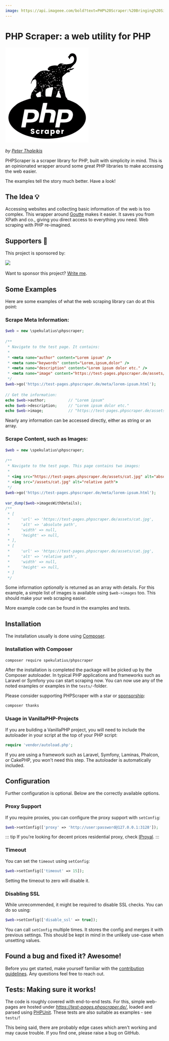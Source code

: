 ```yaml
---
image: https://api.imageee.com/bold?text=PHP%20Scraper:%20Bringing%20Simplicity%20back%20to%20Scraping%20and%20Crawling&bg_image=https://images.unsplash.com/photo-1542762933-ab3502717ce7
---
```


PHP Scraper: a web utility for PHP
==================================

![PHP Scraper: a web utility for PHP](logo-light.png)

*by [Peter Thaleikis](https://peterthaleikis.com)*

PHPScraper is a scraper library for PHP, built with simplicity in mind. This is an opinionated wrapper around some great PHP libraries to make accessing the web easier.

The examples tell the story much better. Have a look!


The Idea 💡️
----------

Accessing websites and collecting basic information of the web is too complex. This wrapper around [Goutte](https://github.com/FriendsOfPHP/Goutte) makes it easier. It saves you from XPath and co., giving you direct access to everything you need. Web scraping with PHP re-imagined.


Supporters 💪️
-------------

This project is sponsored by:

<a href="https://bringyourownideas.com" target="_blank" rel="noopener noreferrer"><img src="https://bringyourownideas.com/images/byoi-logo.jpg" height="100px"></a>

Want to sponsor this project? [Write me](https://peterthaleikis.com/contact).


Some Examples
-------------

Here are some examples of what the web scraping library can do at this point:

### Scrape Meta Information:

```php
$web = new \spekulatius\phpscraper;

/**
 * Navigate to the test page. It contains:
 *
 * <meta name="author" content="Lorem ipsum" />
 * <meta name="keywords" content="Lorem,ipsum,dolor" />
 * <meta name="description" content="Lorem ipsum dolor etc." />
 * <meta name="image" content="https://test-pages.phpscraper.de/assets/cat.jpg" />
 */
$web->go('https://test-pages.phpscraper.de/meta/lorem-ipsum.html');

// Get the information:
echo $web->author;          // "Lorem ipsum"
echo $web->description;     // "Lorem ipsum dolor etc."
echo $web->image;           // "https://test-pages.phpscraper.de/assets/cat.jpg"
```

Nearly any information can be accessed directly, either as string or an array.


### Scrape Content, such as Images:

```php
$web = new \spekulatius\phpscraper;

/**
 * Navigate to the test page. This page contains two images:
 *
 * <img src="https://test-pages.phpscraper.de/assets/cat.jpg" alt="absolute path">
 * <img src="/assets/cat.jpg" alt="relative path">
 */
$web->go('https://test-pages.phpscraper.de/meta/lorem-ipsum.html');

var_dump($web->imagesWithDetails);
/**
 * [
 *     'url' => 'https://test-pages.phpscraper.de/assets/cat.jpg',
 *     'alt' => 'absolute path',
 *     'width' => null,
 *     'height' => null,
 * ],
 * [
 *     'url' => 'https://test-pages.phpscraper.de/assets/cat.jpg',
 *     'alt' => 'relative path',
 *     'width' => null,
 *     'height' => null,
 * ]
 */
```

Some information *optionally* is returned as an array with details. For this example, a simple list of images is available using `$web->images` too. This should make your web scraping easier.

More example code can be found in the examples and tests.


Installation
------------

The installation usually is done using [Composer](https://getcomposer.org).

### Installation with Composer

```bash
composer require spekulatius/phpscraper
```

After the installation is completed the package will be picked up by the Composer autoloader. In typical PHP applications and frameworks such as Laravel or Symfony you can start scraping now. You can now use any of the noted examples or examples in the `tests/`-folder.

Please consider supporting PHPScraper with a star or [sponsorship](https://github.com/sponsors/spekulatius):

```bash
composer thanks
```

### Usage in VanillaPHP-Projects

If you are building a VanillaPHP project, you will need to include the autoloader in your script at the top of your PHP script:

```php
require 'vendor/autoload.php';
```

If you are using a framework such as Laravel, Symfony, Laminas, Phalcon, or CakePHP, you won't need this step. The autoloader is automatically included.


Configuration
-------------

Further configuration is optional. Below are the correctly available options.

### Proxy Support

If you require proxies, you can configure the proxy support with `setConfig`:

```php
$web->setConfig(['proxy' => 'http://user:password@127.0.0.1:3128']);
```

::: tip
If you're looking for decent prices residential proxy, check [IProyal](https://iproyal.com?r=119987).
:::

### Timeout

You can set the `timeout` using `setConfig`:

```php
$web->setConfig(['timeout' => 15]);
```

Setting the timeout to zero will disable it.

### Disabling SSL

While unrecommended, it might be required to disable SSL checks. You can do so using:

```php
$web->setConfig(['disable_ssl' => true]);
```

You can call `setConfig` multiple times. It stores the config and merges it with previous settings. This should be kept in mind in the unlikely use-case when unsetting values.


Found a bug and fixed it? Awesome!
----------------------------------

Before you get started, make yourself familiar with the [contribution guidelines](/contributing.html). Any questions feel free to reach out.


Tests: Making sure it works!
----------------------------

The code is roughly covered with end-to-end tests. For this, simple web-pages are hosted under *https://test-pages.phpscraper.de/*, loaded and parsed using [PHPUnit](https://phpunit.de/). These tests are also suitable as examples - see `tests/`!

This being said, there are probably edge cases which aren't working and may cause trouble. If you find one, please raise a bug on GitHub.
